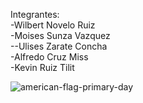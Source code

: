 Integrantes: <br>
-Wilbert Novelo Ruiz <br>
-Moises Sunza Vazquez <br>
--Ulises Zarate Concha <br>
-Alfredo Cruz Miss <br>
-Kevin Ruiz Tilit <br>

![american-flag-primary-day](https://github.com/user-attachments/assets/a4414065-b419-4688-889d-33b1d92c6f16) <br>
